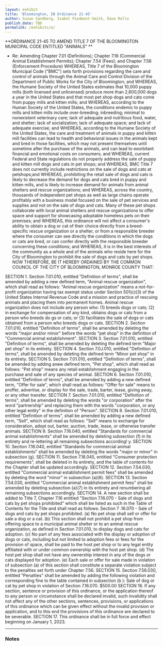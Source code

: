```yaml
---
layout: exhibit
title: 'Bloomington, IN Ordinance 21-45'
author: Susan Sandberg, Isabel Piedmont-Smith, Dave Rollo
publish_date: TBD
permalink: /exhibits/a/
---
```


**ORDINANCE 21-45 TO AMEND TITLE 7 OF THE BLOOMINGTON MUNICIPAL CODE ENTITLED "ANIMALS"
**
 - Re: Amending Chapter 7.01 (Definitions); Chapter 7.16 (Commercial Animal Establishment Permits); Chapter 7.54 (Fees); and Chapter 7.56 (Enforcement Procedure) WHEREAS, Title 7 of the Bloomington Municipal Code ("BMC") sets forth provisions regarding the care and control of animals through the Animal Care and Control Division of the Department of Public Works for the City of Bloomington; and 
WHEREAS, the Humane Society of the United States estimates that 10,000 puppy mills (both licensed and unlicensed) produce more than 2,600,000 dogs a year in the United States and that most pet shop dogs and cats come from puppy mills and kitten mills; and 
WHEREAS, according to the Human Society of the United States, the conditions endemic to puppy mills and kitten mills include over-breeding; inbreeding; minimal to nonexistent veterinary care; lack of adequate and nutritious food, water, and shelter; lack of socialization; lack of adequate space; and lack of adequate exercise; and 
WHEREAS, according to the Humane Society of the United States, the care and treatment of animals in puppy and kitten mill facilities can lead to health and behavioral issues in the animals kept and bred in those facilities, which may not present themselves until sometime after the purchase of the animals, and can lead to exorbitant financial and emotional costs on consumers; and 
WHEREAS, current Federal and State regulations do not properly address the sale of puppy and kitten mill dogs and cats in pet shops; and 
WHEREAS, BMC Title 7 does not currently include restrictions on the sale of dogs and cats at petshops;and 
WHEREAS, prohibiting the retail sale of dogs and cats is likely to decrease the demand for dogs and cats bred in puppy and kitten mills, and is likely to increase demand for animals from animal shelters and rescue organizations; and 
WHEREAS, across the country, thousands of independent pet shops as well as large chains operate profitably with a business model focused on the sale of pet services and supplies and not on the sale of dogs and cats. Many of these pet shops collaborate with local animal shelters and rescue organizations to offer space and support for showcasing adoptable homeless pets on their premises; and 
WHEREAS, this ordinance will not affect a consumer's ability to obtain a dog or cat of their choice directly from a breed-specific rescue organization or a shelter, or from a responsible breeder where the consumer can see directly the conditions in which the dogs or cats are bred, or can confer directly with the responsible breeder concerning these conditions; and 
WHEREAS, it is in the best interests of the community as a whole and of the animals who reside here for the City of Bloomington to prohibit the sale of dogs and cats by pet shops. 
NOW THEREFORE, BE IT HEREBY ORDAINED BY THE COMMON COUNCIL OF THE CITY OF BLOOMINGTON, MONROE COUNTY THAT: 

SECTION 1. Section 7.01.010, entitled "Definition of terms", shall be amended by adding a new defined term, "Animal rescue organization", which shall read as follows: "Animal rescue organization" means a not-for-profit organization having tax exempt status under Section 501(c)(3) of the United States Internal Revenue Code and a mission and practice of rescuing animals and placing them into permanent homes. Animal rescue organization does not include any person who: (1) breeds dogs or cats; (2) in exchange for compensation of any kind, obtains dogs or cats from a person who breeds do gs or cats; or (3) facilitates the sale of dogs or cats obtained from a person who breeds dogs or cats. 
SECTION 2. Section 7.01.010, entitled "Definition of terms", shall be amended by deleting the words "major and/or minor" before the words "pet shop" in the definition of "Commercial animal establishment". 
SECTION 3. Section 7.01.010, entitled "Definition of terms", shall be amended by deleting the defined term "Major pet shop" in its entirety. 
SECTION 4. Section 7.0J.010, entitled "Definition of terms", shall be amended by deleting the defined term "Minor pet shop" in its entirety. 
SECTION 5. Section 7.01.010, entitled "Definition of terms", shall be amended by adding anew defined term, "Pet shop", which shall read as follows: "Pet shop" means any retail establishment engaging in the purchase and sale of any species of animal. 
SECTION 6. Section 7.01.010, entitled "Definition of terms", shall be amended by adding a new defined term, "Offer for sale", which shall read as follows: "Offer for sale" means to proffer, advertise, or display for the sale, trade, barter, lease, giving away, or any other transfer. SECTION 7. Section 7.01.010, entitled "Definition of terms", shall be amended by deleting the words "or corporation" after the word "partnership" and replacing them with the words "corporation, or any other legal entity" in the definition of "Person". 
SECTION 8. Section 7.01.010, entitled "Definition of terms", shall be amended by adding a new defined term, "Sell", which shall read as follows: "Sell" means to exchange for consideration, adopt out, barter, auction, trade, lease, or otherwise transfer animals. 
SECTION 9. Section 7.16.040, entitled "Standards for commercial animal establishments" shall be amended by deleting subsection (f) in its entirety and re-lettering all remaining subsections according! y. 
SECTION 10. Section 7.16.040, entitled "Standards for commercial animal establishments" shall be amended by deleting the words "major or minor" in subsection (g). 
SECTION 11. Section 7.16.045, entitled "Consumer protection requirements", shall be deleted in its entirety, and the table of contents for the Chapter shall be updated accordingly. 
SECTION 12. Section 7.54.030, entitled "Commercial animal establishment permit fees" shall be amended by deleting the word "minor" in subsection (a)(6). 
SECTION 13. Section 7.54.030, entitled "Commercial animal establishment permit fees" shall be amended by deleting subsection (a)(7) in its entirety and renumbering all remaining subsections accordingly. 
SECTION 14. A new section shall be added to Title 7, Chapter 7.16 entitled "Section 7.16.070 - Sale of dogs and cats by pet shops prohibited" which shall be listed as such in the Table of Contents for the Title and shall read as follows: Section 7 .16.070 - Sale of dogs and cats by pet shops prohibited. (a) No pet shop shall sell or offer for sale a dog or a cat. (b) This section shall not prohibit a pet shop from offering space to a municipal animal shelter or to an animal rescue organization, as defined in Section 7.01.010, to display dogs and cats for adoption. (c) No part of any fees associated with the display or adoption of dogs or cats, including but not limited to adoption fees or fees for the provision of space, shall be paid to the host pet shop or to any legal entity affiliated with or under common ownership with the host pet shop. (d) The host pet shop shall not have any ownership interest in any of the dogs or cats displayed for adoption. (e) Each sale or offer for sale made in violation of subsection (a) of this section shall constitute a separate violation subject to the penalties set forth under Chapter 7.56. 
SECTION 15. Section 7.56.030, entitled "Penalties" shall be amended by adding the following violation and corresponding fine to the table contained in subsection (b ): Sale of dog or cat by pet shop in violation of Section 7.16.070. $500.00 
SECTION 16. If any section, sentence or provision of this ordinance, or the application thereof to any person or circumstance shall be declared invalid, such invalidity shall not affect any of the other sections, sentences, provisions, or applications of this ordinance which can be given effect without the invalid provision or application, and to this end the provisions of this ordinance are declared to be severable. 
SECTION 17. This ordinance shall be in full force and effect beginning on January 1, 2023.  


---

### Notes
